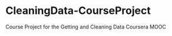 CleaningData-CourseProject
==========================

Course Project for the Getting and Cleaning Data Coursera MOOC
